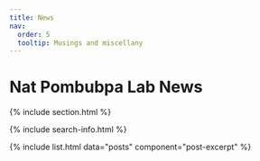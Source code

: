 ```yaml
---
title: News
nav:
  order: 5
  tooltip: Musings and miscellany
---
```


# <i class="fas fa-feather-alt"></i>Nat Pombubpa Lab News

{% include section.html %}

{% include search-info.html %}

{% include list.html data="posts" component="post-excerpt" %}
